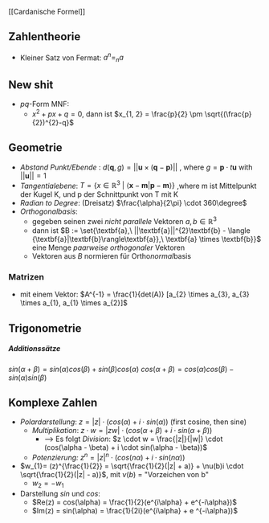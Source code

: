 [[Cardanische Formel]]

## Zahlentheorie
- Kleiner Satz von Fermat: $a^{n} =_{n}a$ 
## New shit
- $pq$-Form MNF:
	- $x^{2} + px + q = 0$, dann ist $x_{1, 2} = \frac{p}{2} \pm \sqrt{(\frac{p}{2})^{2}-q}$   

## Geometrie

- _Abstand Punkt/Ebende_ : $d(\textbf{q}, g) = ||\textbf{u} \times (\textbf{q} - \textbf {p})||$ , where $g = \textbf{p} \cdot t\textbf{u}$ with $||\textbf{u}|| = 1$  
- _Tangentialebene_: $T = \{x \in \mathbb{R}^{3}\ |\ \langle \textbf{x} - \textbf{m}|\textbf{p} - \textbf{m} \rangle\}$ ,where m ist Mittelpunkt der Kugel K, und p der Schnittpunkt von T mit K
- _Radian to Degree_: (Dreisatz) $\frac{\alpha}{2\pi} \cdot 360\degree$ 
- _Orthogonalbasis_: 
	- gegeben seinen zwei _nicht parallele_ Vektoren $a, b \in \mathbb{R}^3$ 
	- dann ist $B := \set{\textbf{a},\ ||\textbf{a}||^{2}\textbf{b} - \langle {\textbf{a}|\textbf{b}\rangle\textbf{a}},\ \textbf{a} \times \textbf{b}}$ eine Menge _paarweise orthogonaler_ Vektoren
	- Vektoren aus $B$ normieren für Ortho*normal*basis

### Matrizen
- mit einem Vektor: $A^{-1} = \frac{1}{det(A)} [a_{2} \times a_{3}, a_{3} \times a_{1}, a_{1} \times a_{2}]$ 


## Trigonometrie
##### Additionssätze
$sin(\alpha + \beta) = sin(\alpha)cos(\beta) + sin(\beta)cos(\alpha)$
$cos(\alpha + \beta) = cos(\alpha)cos(\beta) - sin(\alpha)sin(\beta)$

## Komplexe Zahlen
- _Polardarstellung_: $z = |z| \cdot (cos(\alpha) + i \cdot sin(\alpha))$ (first cosine, then sine)
	- _Multiplikation_: $z \cdot w = |zw| \cdot (cos(\alpha + \beta) + i \cdot sin(\alpha + \beta))$ 
		- --> Es folgt _Division_: $z \cdot w = \frac{|z|}{|w|} \cdot (cos(\alpha - \beta) + i \cdot sin(\alpha - \beta))$
	- _Potenzierung:_ $z^{n}= |z|^{n} \cdot (cos(n\alpha) + i \cdot sin(n\alpha))$ 
- $w_{1}= (z)^{\frac{1}{2}} = \sqrt{\frac{1}{2}(|z| + a)} + \nu(b)i \cdot \sqrt{\frac{1}{2}(|z| - a)}$, mit $\nu(b)$ = "Vorzeichen von b" 
	- $w_{2} = - w_{1}$ 
- Darstellung $sin$ und $cos$:
	- $Re(z) = cos(\alpha) = \frac{1}{2}(e^{i\alpha} + e^{-i\alpha})$ 
	- $Im(z) = sin(\alpha) = \frac{1}{2i}(e^{i\alpha} + e ^{-i\alpha})$ 

